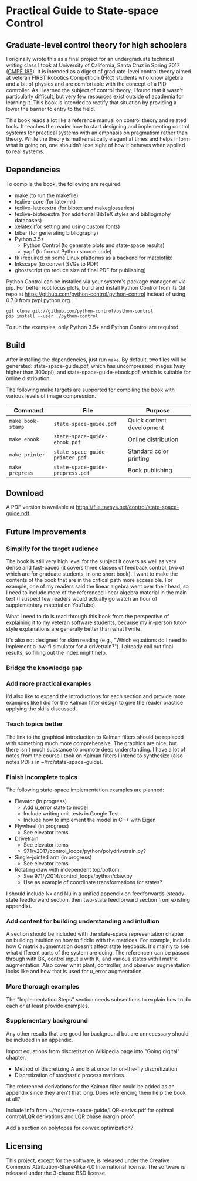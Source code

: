 # Practical Guide to State-space Control
## Graduate-level control theory for high schoolers

I originally wrote this as a final project for an undergraduate technical
writing class I took at University of California, Santa Cruz in Spring 2017
([CMPE 185](https://cmpe185-spring17-01.courses.soe.ucsc.edu/)). It is intended
as a digest of graduate-level control theory aimed at veteran FIRST Robotics
Competition (FRC) students who know algebra and a bit of physics and are
comfortable with the concept of a PID controller. As I learned the subject of
control theory, I found that it wasn't particularly difficult, but very few
resources exist outside of academia for learning it. This book is intended to
rectify that situation by providing a lower the barrier to entry to the field.

This book reads a lot like a reference manual on control theory and related
tools. It teaches the reader how to start designing and implementing control
systems for practical systems with an emphasis on pragmatism rather than theory.
While the theory is mathematically elegant at times and helps inform what is
going on, one shouldn't lose sight of how it behaves when applied to real
systems.

## Dependencies

To compile the book, the following are required.

* make (to run the makefile)
* texlive-core (for latexmk)
* texlive-latexextra (for bibtex and makeglossaries)
* texlive-bibtexextra (for additional BibTeX styles and bibliography databases)
* xelatex (for setting and using custom fonts)
* biber (for generating bibliography)
* Python 3.5+
  * Python Control (to generate plots and state-space results)
  * yapf (to format Python source code)
* tk (required on some Linux platforms as a backend for matplotlib)
* Inkscape (to convert SVGs to PDF)
* ghostscript (to reduce size of final PDF for publishing)

Python Control can be installed via your system's package manager or via pip.
For better root locus plots, build and install Python Control from its Git repo
at https://github.com/python-control/python-control instead of using 0.7.0 from
pypi.python.org.

```
git clone git://github.com/python-control/python-control
pip install --user ./python-control
```

To run the examples, only Python 3.5+ and Python Control are required.

## Build

After installing the dependencies, just run `make`. By default, two files will
be generated: state-space-guide.pdf, which has uncompressed images (way higher
than 300dpi); and state-space-guide-ebook.pdf, which is suitable for online
distribution.

The following make targets are supported for compiling the book with various
levels of image compression.

|Command          |File                            |Purpose                  |
|-----------------|--------------------------------|-------------------------|
|`make book-stamp`|`state-space-guide.pdf`         |Quick content development|
|`make ebook`     |`state-space-guide-ebook.pdf`   |Online distribution      |
|`make printer`   |`state-space-guide-printer.pdf` |Standard color printing  |
|`make prepress`  |`state-space-guide-prepress.pdf`|Book publishing          |

## Download

A PDF version is available at
https://file.tavsys.net/control/state-space-guide.pdf.

## Future Improvements

### Simplify for the target audience

The book is still very high level for the subject it covers as well as very
dense and fast-paced (it covers three classes of feedback control, two of which
are for graduate students, in one short book). I want to make the contents of
the book that are in the critical path more accessible. For example, one of my
readers said the linear algebra went over their head, so I need to include more
of the referenced linear algebra material in the main text (I suspect few
readers would actually go watch an hour of supplementary material on YouTube).

What I need to do is read through this book from the perspective of explaining
it to my veteran software students, because my in-person tutor-style
explanations are generally better than what I write.

It's also not designed for skim reading (e.g., "Which equations do I need to
implement a low-fi simulator for a drivetrain?"). I already call out final
results, so filling out the index might help.

### Bridge the knowledge gap

### Add more practical examples

I'd also like to expand the introductions for each section and provide more
examples like I did for the Kalman filter design to give the reader practice
applying the skills discussed.

### Teach topics better

The link to the graphical introduction to Kalman filters should be replaced with
something much more comprehensive. The graphics are nice, but there isn't much
substance to promote deep understanding. I have a lot of notes from the course I
took on Kalman filters I intend to synthesize (also notes PDFs in
~/frc/state-space-guide).

### Finish incomplete topics

The following state-space implementation examples are planned:

* Elevator (in progress)
  * Add u_error state to model
  * Include writing unit tests in Google Test
  * Include how to implement the model in C++ with Eigen
* Flywheel (in progress)
  * See elevator items
* Drivetrain
  * See elevator items
  * 971/y2017/control_loops/python/polydrivetrain.py?
* Single-jointed arm (in progress)
  * See elevator items
* Rotating claw with independent top/bottom
  * See 971/y2014/control_loops/python/claw.py
  * Use as example of coordinate transformations for states?

I should include Nx and Nu in a unified appendix on feedforwards (steady-state
feedforward section, then two-state feedforward section from existing appendix).

### Add content for building understanding and intuition

A section should be included with the state-space representation chapter on
building intuition on how to fiddle with the matrices. For example, include how
C matrix augmentation doesn't affect state feedback. It's mainly to see what
different parts of the system are doing. The reference r can be passed through
with BK, control input u with K, and various states with I matrix augmentation.
Also cover what plant, controller, and observer augmentation looks like and how
that is used for u_error augmentation.

### More thorough examples

The "Implementation Steps" section needs subsections to explain how to do each
or at least provide examples.

### Supplementary background

Any other results that are good for background but are unnecessary should be
included in an appendix.

Import equations from discretization Wikipedia page into "Going digital"
chapter.
* Method of discretizing A and B at once for on-the-fly discretization
* Discretization of stochastic process matrices

The referenced derivations for the Kalman filter could be added as an appendix
since they aren't that long. Does referencing them help the book at all?

Include info from ~/frc/state-space-guide/LQR-derivs.pdf for optimal control/LQR
derivations and LQR phase margin proof.

Add a section on polytopes for convex optimization?

## Licensing

This project, except for the software, is released under the Creative Commons
Attribution-ShareAlike 4.0 International license. The software is released under
the 3-clause BSD license.
